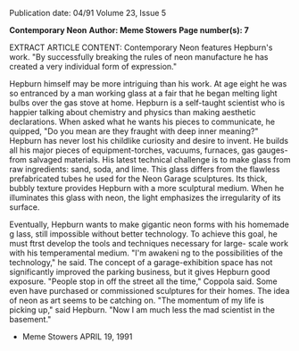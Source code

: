 Publication date: 04/91
Volume 23, Issue 5

**Contemporary Neon**
**Author: Meme Stowers**
**Page number(s): 7**

EXTRACT ARTICLE CONTENT:
Contemporary Neon features Hepburn's 
work. "By successfully breaking the 
rules of neon manufacture he has 
created a very individual form of 
expression." 

Hepburn himself may be more 
intriguing than his work. At age eight 
he was so entranced by a man working 
glass at a fair that he began melting 
light bulbs over the gas stove at home. 
Hepburn is a self-taught scientist who is 
happier talking about chemistry and 
physics 
than 
making 
aesthetic 
declarations. When asked what he 
wants his pieces to communicate, he 
quipped, "Do you mean are they 
fraught with deep inner meaning?" 
Hepburn has never lost his 
childlike curiosity and desire to invent. 
He builds all his major pieces of 
equipment-torches, 
vacuums, 
furnaces, gas gauges-from salvaged 
materials. His latest technical challenge 
is to make glass from raw ingredients: 
sand, soda, and lime. This glass differs 
from the flawless prefabricated tubes he 
used for the Neon Garage sculptures. Its 
thick, bubbly texture provides Hepburn 
with a more sculptural medium. When 
he illuminates this glass with neon, the 
light emphasizes the irregularity of its 
surface. 

Eventually, Hepburn wants to 
make gigantic neon forms with his 
homemade g lass, still impossible 
without better technology. To achieve 
this goal, he must ftrst develop the tools 
and techniques necessary for large-
scale work with his temperamental 
medium. "I'm awakeni ng to the 
possibilities of the technology," he said. 
The concept of a garage-exhibition 
space has not significantly improved 
the parking business, but it gives 
Hepburn good exposure. "People stop 
in off the street all the time," Coppola 
said. Some even have purchased or 
commissioned sculptures for their 
homes. The idea of neon as art seems to 
be catching on. "The momentum of my 
life is picking up," said Hepburn. "Now 
I am much less the mad scientist in the 
basement." 
- Meme Stowers
APRIL 19, 1991